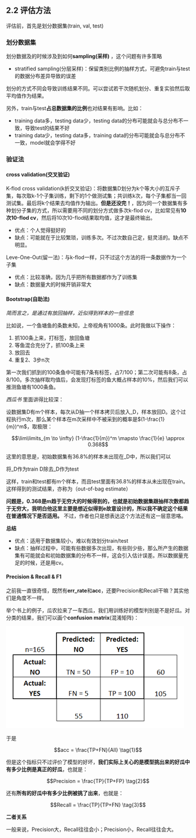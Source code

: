 ## 2.2 评估方法

评估前，首先是划分数据集(train, val, test)

### 划分数据集

划分数据及的时候涉及到如何**sampling(采样)** ，这个问题有许多策略

- stratified sampling(分层采样)：保留类别比例的抽样方式，可避免train与test的数据分布差异导致的误差

划分的方式不同会导致训练结果不同。可以尝试若干次随机划分、重复实验然后取平均值作为结果。

另外，train与test**占总数据集的比例**也对结果有影响。比如：

- training data多，testing data少，testing data的分布可能就会与总分布不一致，导致test的结果不好
- training data少，testing data多，training data的分布可能就会与总分布不一致，model就会学得不好

### 验证法

#### cross validation(交叉验证)

K-flod cross validation(k折交叉验证)：将数据集D划分为k个等大小的互斥子集，每次取k-1个子集训练，剩下的1个做测试集；共训练k次，每个子集都当一回测试集。最后将k个结果去均值作为输出。**但是还没完！**，因为同一个数据集有多种划分子集的方式，所以需要用不同的划分方式做多次k-flod cv，比如常见有**10次10-flod cv**，然后将10次10-flod结果取均值，这才是最终输出。

- 优点：个人觉得挺好的
- 缺点：可能就在于比较繁琐，训练多次。不过次数自己定，挺灵活的。缺点不明显。

Leve-One-Out(留一法)：与k-flod一样，只不过这个方法的将一条数据作为一个子集

- 优点：比较准确，因为几乎把所有数据都作为了训练集
- 缺点：数据量大的时候开销非常大


#### Bootstrap(自助法)

*简而言之，是通过有放回抽样，近似得到样本的一些信息*

比如说，一个鱼塘鱼的条数未知，上帝视角有1000条。此时我做以下操作：

1. 抓100条上来，打标签，放回鱼塘
2. 等鱼混合充分了，抓100条上来
3. 放回去
4. 重复2、3步n次

第一次我们抓到的100条鱼中可能有7条有标签，占7/100；第二次可能有8条，占8/100。多次抽样取均值后，会发现打标签的鱼大概占样本的10%，然后我们可以推测鱼塘有1000条鱼。

*西瓜书* 里面讲得比较深：

设数据集D有m个样本，每次从D抽一个样本拷贝后放入_D，样本放回D。这个过程执行m次，那么某个样本在m次采样中不被采到的概率是$(1-\frac{1}{m})^m$，取极限：

$$\lim\limits_{m \to \infty} (1-\frac{1}{m})^m \mapsto \frac{1}{e} \approx 0.368$$

这里的意思是，初始数据集有36.8%的样本未出现在_D中，所以我们可以

将_D作为train
D除去_D作为test

这样，train和test都有m个样本，而且test里面有36.8%的样本从未出现在train。这样得到的测试结果，亦称为（out-of-bag estimate）

**问题是，0.368是m趋于无穷大的时候得到的，也就是初始数据集跟抽样次数都趋于无穷大，我明白他这里主要是想近似得到e故意设计的，所以我不确定这个结果在普通情况下是否适用。** 不过，作者也只是想表达这个方法还有这一层意思咯。

**总结**

- 优点：适用于数据集较小，难以有效划分train/test
- 缺点：抽样过程中，可能有些数据多次出现，有些则少些，那么所产生的数据集有可能就会和初始数据集的分布不一样，这会引入估计误差。所以数据量充足的时候，还是用cv。

#### Precision & Recall & F1

之前我一直很奇怪，既然有**err_rate**和**acc**，还要Precision和Recall干嘛？其实他们是角度不一样。

举个书上的例子，瓜农拉来了一车西瓜，我们用训练好的模型判别是不是好瓜。对分类的结果，我们可以画个**confusion matrix**(混淆矩阵)：

![](./images/confusion_matrix.png)

于是

$$acc = \frac{TP+FN}{All} \tag{1}$$

但是这个指标只不过评价了模型的好坏，**我们实际上关心的是模型挑出来的好瓜中有多少比例是真正的好瓜**，也就是：

$$Precision = \frac{TP}{TP+FP} \tag{2}$$

还有**所有的好瓜中有多少比例被挑了出来**，也就是：

$$Recall = \frac{TP}{TP+FN} \tag{3}$$

**二者关系**

一般来说，Precision大，Recall往往会小；Precision小，Recall往往会大。

